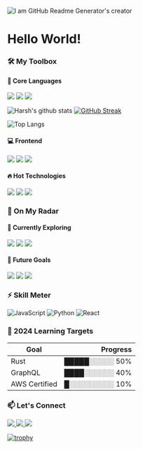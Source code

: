 ![I am GitHub Readme Generator's creator](https://arturssmirnovs.github.io/github-profile-readme-generator/images/banner.png)
# Hello World!

### 🛠️ My Toolbox

#### 🚀 Core Languages
<p align="left">
  <img src="https://img.shields.io/badge/JavaScript-F7DF1E?style=for-the-badge&logo=javascript&logoColor=black" />
  <img src="https://img.shields.io/badge/TypeScript-3178C6?style=for-the-badge&logo=typescript&logoColor=white" />
  <img src="https://img.shields.io/badge/Python-3776AB?style=for-the-badge&logo=python&logoColor=white" />
</p>


![Harsh's github stats](https://github-readme-stats.vercel.app/api?username=0D4YCY&hide=["issues"]&show_icons=true)
[![GitHub Streak](https://streak-stats.demolab.com/?user=0D4YCY)](https://git.io/streak-stats)

![Top Langs](https://github-readme-stats.vercel.app/api/top-langs/?username=0D4YCY&hide_progress=true)


#### 💻 Frontend
<p align="left">
  <img src="https://img.shields.io/badge/React-20232A?style=for-the-badge&logo=react&logoColor=61DAFB" />
  <img src="https://img.shields.io/badge/Angular-DD0031?style=for-the-badge&logo=angular&logoColor=white" />
  <img src="https://img.shields.io/badge/Tailwind_CSS-38B2AC?style=for-the-badge&logo=tailwind-css&logoColor=white" />
</p>

#### 🔥 Hot Technologies
<p align="left">
  <img src="https://img.shields.io/badge/Node.js-339933?style=for-the-badge&logo=nodedotjs&logoColor=white" />
  <img src="https://img.shields.io/badge/Docker-2496ED?style=for-the-badge&logo=docker&logoColor=white" />
  <img src="https://img.shields.io/badge/Three.js-000000?style=for-the-badge&logo=three.js&logoColor=white" />
</p>


### 🌈 On My Radar

#### 🧠 Currently Exploring
<p align="left">
  <img src="https://img.shields.io/badge/Rust-000000?style=for-the-badge&logo=rust&logoColor=white" />
  <img src="https://img.shields.io/badge/Go-00ADD8?style=for-the-badge&logo=go&logoColor=white" />
  <img src="https://img.shields.io/badge/Svelte-FF3E00?style=for-the-badge&logo=svelte&logoColor=white" />
</p>

#### 🔭 Future Goals
<p align="left">
  <img src="https://img.shields.io/badge/AI/ML-FF6F00?style=for-the-badge&logo=tensorflow&logoColor=white" />
  <img src="https://img.shields.io/badge/Blockchain-121D33?style=for-the-badge&logo=ethereum&logoColor=white" />
  <img src="https://img.shields.io/badge/Web3-F16822?style=for-the-badge&logo=web3.js&logoColor=white" />
</p>

### ⚡ Skill Meter

![JavaScript](https://img.shields.io/badge/JavaScript-90%25-yellow?style=flat-square)
![Python](https://img.shields.io/badge/Python-75%25-blue?style=flat-square)
![React](https://img.shields.io/badge/React-85%25-61DAFB?style=flat-square)

### 🎯 2024 Learning Targets

| Goal          | Progress      |
|---------------|--------------:|
| Rust          | █████░░░░░ 50% |
| GraphQL       | ████░░░░░░ 40% |
| AWS Certified | █░░░░░░░░░ 10% |


### 📫 Let's Connect

<p align="left">
  <a href="https://twitter.com/yourhandle">
    <img src="https://img.shields.io/badge/Twitter-1DA1F2?style=for-the-badge&logo=twitter&logoColor=white" />
  </a>
  <a href="https://linkedin.com/in/yourprofile">
    <img src="https://img.shields.io/badge/LinkedIn-0077B5?style=for-the-badge&logo=linkedin&logoColor=white" />
  </a>
  <a href="https://dev.to/yourprofile">
    <img src="https://img.shields.io/badge/dev.to-0A0A0A?style=for-the-badge&logo=dev.to&logoColor=white" />
  </a>
</p>

[![trophy](https://github-profile-trophy.vercel.app/?username=zhenye-na&theme=nord&column=10)](https://github.com/ryo-ma/github-profile-trophy)
